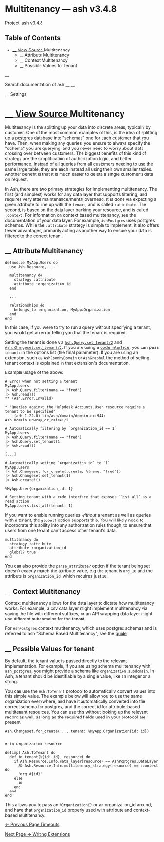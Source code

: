 # Multitenancy — ash v3.4.8

Project: ash v3.4.8

## Table of Contents

- [ __ View Source ](external_link) Multitenancy
  - __ Attribute Multitenancy
  - __ Context Multitenancy
  - __ Possible Values for tenant

__

Search documentation of ash __ __

__ Settings

#  [ __ View Source ](external_link) Multitenancy

Multitenancy is the splitting up your data into discrete areas, typically by customer. One of the most common examples of this, is the idea of splitting up a postgres database into "schemas" one for each customer that you have. Then, when making any queries, you ensure to always specify the "schema" you are querying, and you never need to worry about data crossing over between customers. The biggest benefits of this kind of strategy are the simplification of authorization logic, and better performance. Instead of all queries from all customers needing to use the same large table, they are each instead all using their own smaller tables. Another benefit is that it is much easier to delete a single customer's data on request.

In Ash, there are two primary strategies for implementing multitenancy. The first (and simplest) works for any data layer that supports filtering, and requires very little maintenance/mental overhead. It is done via expecting a given attribute to line up with the `tenant`, and is called `:attribute`. The second, is based on the data layer backing your resource, and is called `:context`. For information on context based multitenancy, see the documentation of your data layer. For example, `AshPostgres` uses postgres schemas. While the `:attribute` strategy is simple to implement, it also offers fewer advantages, primarily acting as another way to ensure your data is filtered to the correct tenant.

##  __ Attribute Multitenancy
    
    
    defmodule MyApp.Users do
      use Ash.Resource, ...
    
      multitenancy do
        strategy :attribute
        attribute :organization_id
      end
    
      ...
    
      relationships do
        belongs_to :organization, MyApp.Organization
      end
    end

In this case, if you were to try to run a query without specifying a tenant, you would get an error telling you that the tenant is required.

Setting the tenant is done via [`Ash.Query.set_tenant/2`](external_link) and [`Ash.Changeset.set_tenant/2`](external_link). If you are using a [code interface](external_link), you can pass `tenant:` in the options list (the final parameter). If you are using an extension, such as `AshJsonMyDomain` or `AshGraphql` the method of setting tenant context is explained in that extension's documentation.

Example usage of the above:
    
    
    # Error when not setting a tenant
    MyApp.Users
    |> Ash.Query.filter(name == "fred")
    |> Ash.read!()
    ** (Ash.Error.Invalid)
    
    * "Queries against the Helpdesk.Accounts.User resource require a tenant to be specified"
        (ash 1.22.0) lib/ash/domain/domain.ex:944: Ash.Domain.unwrap_or_raise!/2
    
    # Automatically filtering by `organization_id == 1`
    MyApp.Users
    |> Ash.Query.filter(name == "fred")
    |> Ash.Query.set_tenant(1)
    |> Ash.read!()
    
    [...]
    
    # Automatically setting `organization_id` to `1`
    MyApp.Users
    |> Ash.Changeset.for_create(:create, %{name: "fred"})
    |> Ash.Changeset.set_tenant(1)
    |> Ash.create!()
    
    %MyApp.User{organization_id: 1}
    
    # Setting tenant with a code interface that exposes `list_all` as a read action
    MyApp.Users.list_all(tenant: 1)

If you want to enable running queries _without_ a tenant as well as queries with a tenant, the `global?` option supports this. You will likely need to incorporate this ability into any authorization rules though, to ensure that users from one tenant can't access other tenant's data.
    
    
    multitenancy do
      strategy :attribute
      attribute :organization_id
      global? true
    end

You can also provide the `parse_attribute?` option if the tenant being set doesn't exactly match the attribute value, e.g the tenant is `org_10` and the attribute is `organization_id`, which requires just `10`.

##  __ Context Multitenancy

Context multitenancy allows for the data layer to dictate how multitenancy works. For example, a csv data layer might implement multitenancy via saving the file with different suffixes, or an API wrapping data layer might use different subdomains for the tenant.

For `AshPostgres` context multitenancy, which uses postgres schemas and is referred to ash "Schema Based Multitenancy", see the [guide](external_link)

##  __ Possible Values for tenant

By default, the tenant value is passed directly to the relevant implementation. For example, if you are using schema multitenancy with `ash_postgres`, you might provide a schema like `organization.subdomain`. In Ash, a tenant should be identifiable by a single value, like an integer or a string.

You can use the [`Ash.ToTenant`](external_link) protocol to automatically convert values into this simple value. The example below will allow you to use the same organization everywhere, and have it automatically converted into the correct schema for postgres, and the correct id for attribute-based multitenant resources. You can use this without looking up the relevant record as well, as long as the required fields used in your protocol are present.
    
    
    Ash.Changeset.for_create(..., tenant: %MyApp.Organization{id: id})
    
    
    # in Organization resource
    
    defimpl Ash.ToTenant do
      def to_tenant(%{id: id}, resource) do
        if Ash.Resource.Info.data_layer(resource) == AshPostgres.DataLayer
          && Ash.Resource.Info.multitenancy_strategy(resource) == :context do
          "org_#{id}"
        else
          id
        end
      end
    end

This allows you to pass an `%Organization{}` or an organization_id around, and have that `organization_id` properly used with attribute and context-based multitenancy.

[ ← Previous Page  Timeouts  ](external_link)

[ Next Page →  Writing Extensions  ](external_link)
